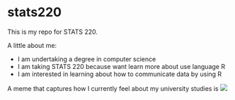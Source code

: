 # stats220

This is my repo for STATS 220. 

A little about me:

- I am undertaking a degree in computer  science
- I am taking STATS 220 because want learn more about use language R
- I am interested in learning about how to communicate data by using R

A meme that captures how I currently feel about my university studies is ![](https://c.tenor.com/8druEACXtX8AAAAd/tenor.gif)
